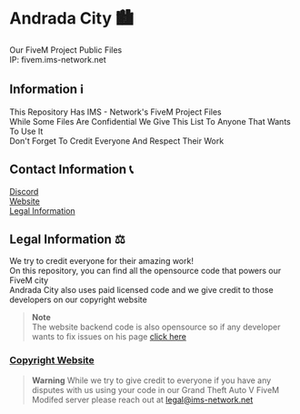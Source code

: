# Andrada City 🏙
Our FiveM Project Public Files\
IP: fivem.ims-network.net

## Information ℹ
This Repository Has IMS - Network's FiveM Project Files\
While Some Files Are Confidential We Give This List To Anyone That Wants To Use It\
Don't Forget To Credit Everyone And Respect Their Work

## Contact Information 📞
[Discord](https://discord.gg/Rh59jp4hWy)\
[Website](https://fivem-web.ims-network.net)\
[Legal Information](https://legal.ims-network.net)
## Legal Information ⚖
We try to credit everyone for their amazing work!\
On this repository, you can find all the opensource code that powers our FiveM city\
Andrada City also uses paid licensed code and we give credit to those developers on our copyright website
> **Note**\
> The website backend code is also opensource so if any developer wants to fix issues on his page [click here](https://github.com/IMS-Network/IMS-Copyrights)

### [Copyright Website](https://open-source.ims-network.org/tags/fivem/)
> **Warning**
> While we try to give credit to everyone if you have any disputes with us using your code in our Grand Theft Auto V FiveM Modifed server please reach out at legal@ims-network.net

